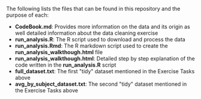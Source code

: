 The following lists the files that can be found in this repository and the purpose of each:

* **CodeBook.md**: Provides more information on the data and its origin as well detailed information about the data cleaning exercise
* **run_analysis.R**: The R script used to download and process the data
* **run_analysis.Rmd**: The R markdown script used to create the  **run_analysis_walkthough.html** file
* **run_analysis_walkthough.html**: Detailed step by step explanation of the code written in the **run_analysis.R** script
* **full_dataset.txt**: The first "tidy" dataset mentioned in the Exercise Tasks above 
* **avg_by_subject_dataset.txt**: The second "tidy" dataset mentioned in the Exercise Tasks above